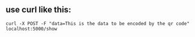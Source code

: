 ## use curl like this:

`curl -X POST -F "data=This is the data to be encoded by the qr code" localhost:5000/show`
